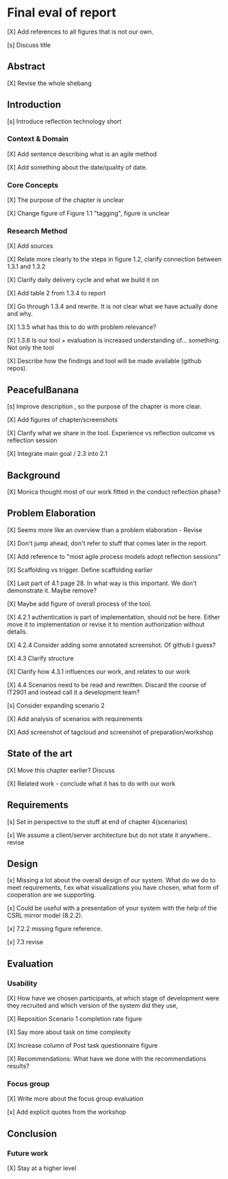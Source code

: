 # Final eval of report
[X] Add references to all figures that is not our own. 

[s] Discuss title

## Abstract
[X] Revise the whole shebang

## Introduction
[s] Introduce reflection technology short

### Context & Domain
[X] Add sentence describing what is an agile method

[X] Add something about the date/quality of date.

### Core Concepts
[X] The purpose of the chapter is unclear

[X] Change figure of Figure 1.1 "tagging", figure is unclear

### Research Method
[X] Add sources

[X] Relate more clearly to the steps in figure 1.2, clarify connection between 1.3.1 and 1.3.2

[X] Clarify daily delivery cycle and what we build it on

[X] Add table 2 from 1.3.4 to report

[X] Go through 1.3.4 and rewrite. It is not clear what we have actually done and why. 

[X] 1.3.5 what has this to do with problem relevance? 

[X] 1.3.6 Is our tool + evaluation is increased understanding of... something. Not only the tool

[X] Describe how the findings and tool will be made available (github repos).

## PeacefulBanana
[s] Improve description , so the purpose of the chapter is more clear. 

[X] Add figures of chapter/screenshots

[X] Clarify what we share in the tool. Experience vs reflection outcome vs reflection session

[X] Integrate main goal / 2.3 into 2.1 

## Background
[X] Monica thought most of our work fitted in the conduct reflection phase?

## Problem Elaboration
[X] Seems more like an overview than a problem elaboration - Revise

[X] Don't jump ahead, don't refer to stuff that comes later in the report. 

[X] Add reference to "most agile process models adopt reflection sessions"

[X] Scaffolding vs trigger. Define scaffolding earlier

[X] Last part of 4.1 page 28. In what way is this important. We don't demonstrate it. Maybe remove?

[X] Maybe add figure of overall process of the tool.

[X] 4.2.1 authentication is part of implementation, should not be here. Either move it to implementation or revise it to mention authorization without details. 

[X] 4.2.4 Consider adding some annotated screenshot. Of github I guess?

[X] 4.3 Clarify structure

[X] Clarify how 4.3.1 influences our work, and relates to our work 

[X] 4.4 Scenarios need to be read and rewritten. Discard the course of IT2901 and instead call it a development team?

[s] Consider expanding scenario 2

[X] Add analysis of scenarios with requirements

[X] Add screenshot of tagcloud and screenshot of preparation/workshop

## State of the art
[X] Move this chapter earlier? Discuss

[X] Related work - conclude what it has to do with our work

## Requirements
[s] Set in perspective to the stuff at end of chapter 4(scenarios)

[x] We assume a client/server architecture but do not state it anywhere.. revise

## Design
[x] Missing a lot about the overall design of our system. What do we do to meet requirements, f.ex what visualizations you have chosen, what form of cooperation are we supporting. 

[x] Could be useful with a presentation of your system with the help of the CSRL mirror model (8.2.2).

[x] 7.2.2 missing figure reference. 

[x] 7.3 revise

## Evaluation
### Usability
[X] How have we chosen participants, at which stage of development were they recruited and which version of the system did they use,

[X] Reposition Scenario 1 completion rate figure

[X] Say more about task on time complexity

[X] Increase column of Post task questionnaire figure

[X] Recommendations: What have we done with the recommendations results?

### Focus group
[X] Write more about the focus group evaluation

[x] Add explicit quotes from the workshop

## Conclusion
### Future work
[X] Stay at a higher level
